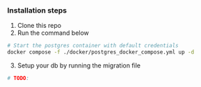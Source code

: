 ### Installation steps

1. Clone this repo
2. Run the command below 
```bash
# Start the postgres container with default credentials
docker compose -f ./docker/postgres_docker_compose.yml up -d
``` 
3. Setup your db by running the migration file
```bash
# TODO:
```
